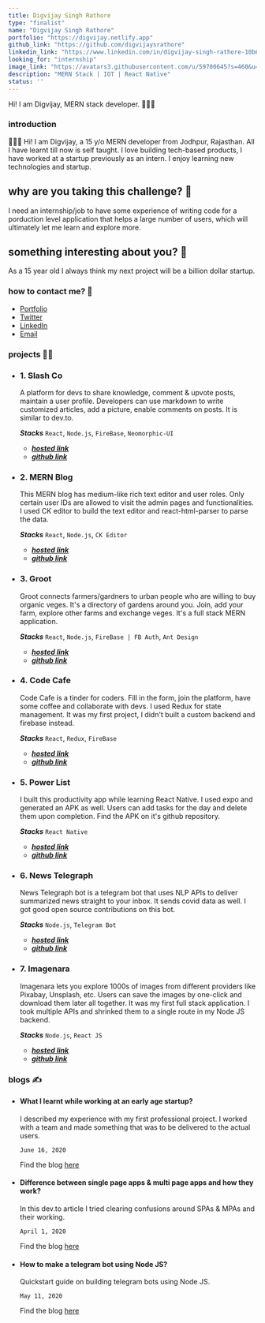```yaml
---
title: Digvijay Singh Rathore
type: "finalist"
name: "Digvijay Singh Rathore"
portfolio: "https://digvijay.netlify.app"
github_link: "https://github.com/digvijaysrathore"
linkedin_link: "https://www.linkedin.com/in/digvijay-singh-rathore-10b632190/"
looking_for: "internship"
image_link: "https://avatars3.githubusercontent.com/u/59700645?s=460&u=59aaf467f690a7216b807c927c9b4b399657d98a&v=4"
description: "MERN Stack | IOT | React Native"
status: ''
---
```


Hi! I am Digvijay, MERN stack developer. 👋👨‍💻

### introduction

👋👨‍💻 Hi! I am Digvijay, a 15 y/o MERN developer from Jodhpur, Rajasthan. All I have learnt till now is self taught. I love building tech-based products, I have worked at a startup previously as an intern. I enjoy learning new technologies and startup.

## why are you taking this challenge? 🤷

I need an internship/job to have some experience of writing code for a porduction level application that helps a large number of users, which will ultimately let me learn and explore more.

## something interesting about you? 🤩

As a 15 year old I always think my next project will be a billion dollar startup.

### how to contact me? 📮
- [Portfolio](https://digvijay.netlify.app)
- [Twitter](https://twitter.com/novadigvijay)
- [LinkedIn](https://www.linkedin.com/in/digvijaysrathore)
- [Email](dynamicdigvijay@gmail.com)

### projects 🧑‍💻

- ### 1. Slash Co    

    A platform for devs to share knowledge, comment & upvote posts, maintain a user profile. Developers can use markdown to write customized articles, add a picture, enable comments on posts. It is similar to dev.to.

    **_Stacks_** `React`, `Node.js`, `FireBase`, `Neomorphic-UI`

    - [**_hosted link_**](https://slashco.netlify.app/)    
    - [**_github link_**](https://github.com/digvijaysrathore/slash-frontend/) 

- ### 2. MERN Blog    

    This MERN blog has medium-like rich text editor and user roles. Only certain user IDs are allowed to visit the admin pages and functionalities. I used CK editor to build the text editor and react-html-parser to parse the data.

    **_Stacks_** `React`, `Node.js`, `CK Editor`

    - [**_hosted link_**](https://theindialab.netlify.app/)    
    - [**_github link_**](https://github.com/digvijaysrathore/mern-blog/) 

- ### 3. Groot   

    Groot connects farmers/gardners to urban people who are willing to buy organic veges. It's a directory of gardens around you. Join, add your farm, explore other farms and exchange veges. It's a full stack MERN application.

    **_Stacks_** `React`, `Node.js`, `FireBase | FB Auth`, `Ant Design`

    - [**_hosted link_**](https://grootconnect.netlify.app/)    
    - [**_github link_**](https://github.com/digvijaysrathore/groot-frontend/) 

- ### 4. Code Cafe   

    Code Cafe is a tinder for coders. Fill in the form, join the platform, have some coffee and collaborate with devs. I used Redux for state management. It was my first project, I didn't built a custom backend and firebase instead. 

    **_Stacks_** `React`, `Redux`, `FireBase`

    - [**_hosted link_**](https://novacafe.netlify.app/)    
    - [**_github link_**](https://github.com/digvijaysrathore/codecafe/) 

- ### 5. Power List  

    I built this productivity app while learning React Native. I used expo and generated an APK as well. Users can add tasks for the day and delete them upon completion. Find the APK on it's github repository.

    **_Stacks_** `React Native`

    - [**_hosted link_**](https://expo.io/@digvijaysrathore/powerlist)   
    - [**_github link_**](https://github.com/digvijaysrathore/powerlist) 

- ### 6. News Telegraph    

    News Telegraph bot is a telegram bot that uses NLP APIs to deliver summarized news straight to your inbox. It sends covid data as well. I got good open source contributions on this bot.

    **_Stacks_** `Node.js`, `Telegram Bot`

    - [**_hosted link_**](https://newstelegraph.netlify.app/)    
    - [**_github link_**](https://github.com/digvijaysrathore/newstelegraph) 

- ### 7. Imagenara

	Imagenara lets you explore 1000s of images from different providers like Pixabay, Unsplash, etc. Users can save the images by one-click and download them later all together. It was my first full stack application. I took multiple APIs and shrinked them to a single route in my Node JS backend.

	**_Stacks_** `Node.js`, `React JS`

	- [**_hosted link_**](https://imagenara.netlify.app)   
    - [**_github link_**](https://github.com/digvijaysrathore/imagenara-frontend) 

### blogs ✍️

- ####  What I learnt while working at an early age startup?
        
    I described my experience with my first professional project. I worked with a team and made something that was to be delivered to the actual users.

    `June 16, 2020`

    Find the blog [here](https://medium.com/@digvijaysrathore/what-i-learnt-working-at-an-early-stage-startup-as-a-developer-fa6f01e2916f)

- ####  Difference between single page apps & multi page apps and how they work?
        
    In this dev.to article I tried clearing confusions around SPAs & MPAs and their working.

    `April 1, 2020`

    Find the blog [here](https://dev.to/digvijaysrathore/what-are-single-page-applications-and-difference-between-spas-multi-page-apps-2hp)

- ####  How to make a telegram bot using Node JS?
        
    Quickstart guide on building telegram bots using Node JS.

    `May 11, 2020`

    Find the blog [here](https://dev.to/digvijaysrathore/how-to-make-a-telegram-bot-using-node-js-2o6b)
